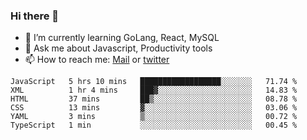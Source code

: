 ### Hi there 👋

- 🌱 I’m currently learning GoLang, React, MySQL
- 💬 Ask me about Javascript, Productivity tools 
- 📫 How to reach me: [Mail](mailto:kvaishak47@gmail.com) or [twitter](https://twitter.com/kvaish4k)

<!--START_SECTION:waka-->

```text
JavaScript   5 hrs 10 mins   ██████████████████░░░░░░░   71.74 %
XML          1 hr 4 mins     ███▓░░░░░░░░░░░░░░░░░░░░░   14.83 %
HTML         37 mins         ██▒░░░░░░░░░░░░░░░░░░░░░░   08.78 %
CSS          13 mins         ▓░░░░░░░░░░░░░░░░░░░░░░░░   03.06 %
YAML         3 mins          ▒░░░░░░░░░░░░░░░░░░░░░░░░   00.72 %
TypeScript   1 min           ░░░░░░░░░░░░░░░░░░░░░░░░░   00.45 %
```

<!--END_SECTION:waka-->
